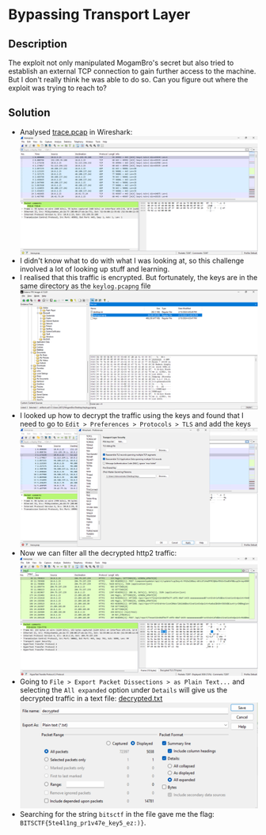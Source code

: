 # Bypassing Transport Layer
## Description
The exploit not only manipulated MogamBro's secret but also tried to establish an external TCP connection to gain further access to the machine. But I don't really think he was able to do so. Can you figure out where the exploit was trying to reach to?
## Solution
- Analysed [trace.pcap](./mogambro/trace.pcap) in Wireshark: ![1](Screenshots/BTL_1.png)
- I didn't know what to do with what I was looking at, so this challenge involved a lot of looking up stuff and learning.
- I realised that this traffic is encrypted. But fortunately, the keys are in the same directory as the `keylog.pcapng` file ![2](Screenshots/Iwi_1.png)
- I looked up how to decrypt the traffic using the keys and found that I need to go to `Edit > Preferences > Protocols > TLS` and add the keys ![3](Screenshots/BTL_2.png)
- Now we can filter all the decrypted http2 traffic: ![4](Screenshots/BTL_3.png)
- Going to `File > Export Packet Dissections > as Plain Text...` and selecting the `All expanded` option under `Details` will give us the decrypted traffic in a text file: [decrypted.txt](./decrypted.txt) ![5](Screenshots/BTL_4.png)
- Searching for the string `bitsctf` in the file gave me the flag: `BITSCTF{5te4l1ng_pr1v47e_key5_ez:)}`.